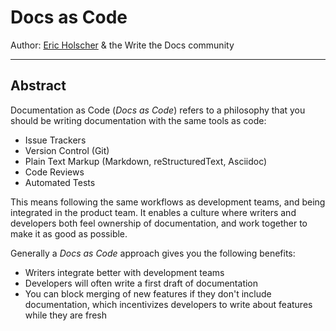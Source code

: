 # Docs as Code

Author: [Eric Holscher](https://ericholscher.com) & the Write the Docs community

---

## Abstract

Documentation as Code (*Docs as Code*) refers to a philosophy that you should be writing documentation with the same tools as code:

- Issue Trackers
- Version Control (Git)
- Plain Text Markup (Markdown, reStructuredText, Asciidoc)
- Code Reviews
- Automated Tests

This means following the same workflows as development teams, and being integrated in the product team.
It enables a culture where writers and developers both feel ownership of documentation,
and work together to make it as good as possible.

Generally a *Docs as Code* approach gives you the following benefits:

- Writers integrate better with development teams
- Developers will often write a first draft of documentation
- You can block merging of new features if they don't include documentation, which incentivizes developers to write about features while they are fresh

